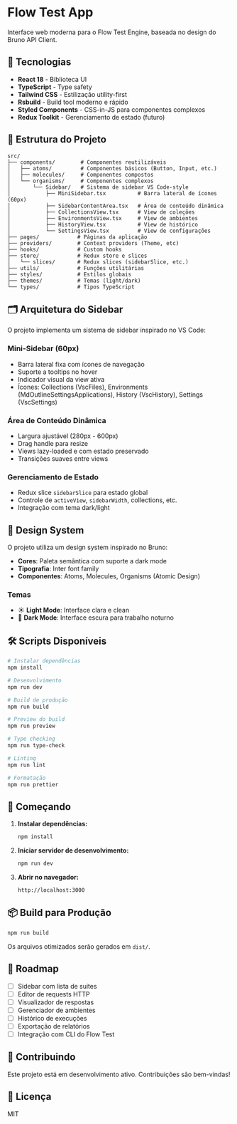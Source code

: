 # Flow Test App

Interface web moderna para o Flow Test Engine, baseada no design do Bruno API Client.

## 🚀 Tecnologias

- **React 18** - Biblioteca UI
- **TypeScript** - Type safety
- **Tailwind CSS** - Estilização utility-first
- **Rsbuild** - Build tool moderno e rápido
- **Styled Components** - CSS-in-JS para componentes complexos
- **Redux Toolkit** - Gerenciamento de estado (futuro)

## 📁 Estrutura do Projeto

```
src/
├── components/        # Componentes reutilizáveis
│   ├── atoms/         # Componentes básicos (Button, Input, etc.)
│   ├── molecules/     # Componentes compostos
│   └── organisms/     # Componentes complexos
│       └── Sidebar/   # Sistema de sidebar VS Code-style
│           ├── MiniSidebar.tsx          # Barra lateral de ícones (60px)
│           ├── SidebarContentArea.tsx   # Área de conteúdo dinâmica
│           ├── CollectionsView.tsx      # View de coleções
│           ├── EnvironmentsView.tsx     # View de ambientes
│           ├── HistoryView.tsx          # View de histórico
│           └── SettingsView.tsx         # View de configurações
├── pages/            # Páginas da aplicação
├── providers/        # Context providers (Theme, etc)
├── hooks/            # Custom hooks
├── store/            # Redux store e slices
│   └── slices/       # Redux slices (sidebarSlice, etc.)
├── utils/            # Funções utilitárias
├── styles/           # Estilos globais
├── themes/           # Temas (light/dark)
└── types/            # Tipos TypeScript
```

## 🗂️ Arquitetura do Sidebar

O projeto implementa um sistema de sidebar inspirado no VS Code:

### Mini-Sidebar (60px)
- Barra lateral fixa com ícones de navegação
- Suporte a tooltips no hover
- Indicador visual da view ativa
- Ícones: Collections (VscFiles), Environments (MdOutlineSettingsApplications), History (VscHistory), Settings (VscSettings)

### Área de Conteúdo Dinâmica
- Largura ajustável (280px - 600px)
- Drag handle para resize
- Views lazy-loaded e com estado preservado
- Transições suaves entre views

### Gerenciamento de Estado
- Redux slice `sidebarSlice` para estado global
- Controle de `activeView`, `sidebarWidth`, collections, etc.
- Integração com tema dark/light

## 🎨 Design System

O projeto utiliza um design system inspirado no Bruno:

- **Cores**: Paleta semântica com suporte a dark mode
- **Tipografia**: Inter font family
- **Componentes**: Atoms, Molecules, Organisms (Atomic Design)

### Temas

- ☀️ **Light Mode**: Interface clara e clean
- 🌙 **Dark Mode**: Interface escura para trabalho noturno

## 🛠️ Scripts Disponíveis

```bash
# Instalar dependências
npm install

# Desenvolvimento
npm run dev

# Build de produção
npm run build

# Preview do build
npm run preview

# Type checking
npm run type-check

# Linting
npm run lint

# Formatação
npm run prettier
```

## 🚦 Começando

1. **Instalar dependências:**
   ```bash
   npm install
   ```

2. **Iniciar servidor de desenvolvimento:**
   ```bash
   npm run dev
   ```

3. **Abrir no navegador:**
   ```
   http://localhost:3000
   ```

## 📦 Build para Produção

```bash
npm run build
```

Os arquivos otimizados serão gerados em `dist/`.

## 🎯 Roadmap

- [ ] Sidebar com lista de suites
- [ ] Editor de requests HTTP
- [ ] Visualizador de respostas
- [ ] Gerenciador de ambientes
- [ ] Histórico de execuções
- [ ] Exportação de relatórios
- [ ] Integração com CLI do Flow Test

## 🤝 Contribuindo

Este projeto está em desenvolvimento ativo. Contribuições são bem-vindas!

## 📄 Licença

MIT
